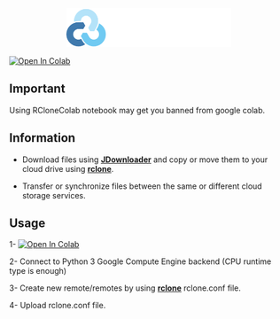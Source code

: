 <p align="center">
  <img height="70" src="https://raw.githubusercontent.com/huseidon/RCloneColab/refs/heads/main/img/title_rclone.png">
</p>

[![Open In Colab](https://colab.research.google.com/assets/colab-badge.svg)](https://colab.research.google.com/github/huseidon/RCloneColab/blob/main/RcloneColab.ipynb)

## Important
Using RCloneColab notebook may get you banned from google colab.


## Information

* Download files using [**JDownloader**](http://jdownloader.org/) and copy or move them to your cloud drive using [**rclone**](https://rclone.org/).

* Transfer or synchronize files between the same or different cloud storage services.

## Usage 

1- [![Open In Colab](https://colab.research.google.com/assets/colab-badge.svg)](https://colab.research.google.com/github/huseidon/RCloneColab/blob/main/RcloneColab.ipynb)

2- Connect to Python 3 Google Compute Engine backend (CPU runtime type is enough)

3- Create new remote/remotes by using [**rclone**](https://rclone.org/) rclone.conf file.

4- Upload rclone.conf file.